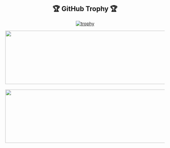 <h2 align="center">🏆 GitHub Trophy 🏆 </h2>

<div align="center" width="2000">
 
[![trophy](https://github-profile-trophy.vercel.app/?username=TDeepanshPandey&theme=juicyfresh&rank=SSS&rank=SS&rank=S&rank=AAA&rank=AA&rank=A&rank=B&rank=C&rank=SECRET&row=1&margin-w=30&margin-h=30)](https://github.com/ryo-ma/github-profile-trophy)

</div>

<div align="center">
  <img height="170" width="1000" src="https://github-readme-stats.vercel.app/api?username=TDeepanshPandey&count_private=true&include_all_commits=true&theme=onedark" />
</div>

<br>

<div align="center">
  <img height="170" width="1000" src="https://github-readme-stats.vercel.app/api/top-langs/?username=TDeepanshPandey&layout=compact&theme=onedark" />
</div>
